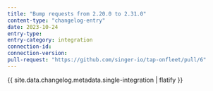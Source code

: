```yaml
---
title: "Bump requests from 2.20.0 to 2.31.0"
content-type: "changelog-entry"
date: 2023-10-24
entry-type: 
entry-category: integration
connection-id: 
connection-version: 
pull-request: "https://github.com/singer-io/tap-onfleet/pull/6"
---
```

{{ site.data.changelog.metadata.single-integration | flatify }}